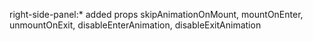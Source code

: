 right-side-panel:* added props skipAnimationOnMount, mountOnEnter, unmountOnExit, disableEnterAnimation, disableExitAnimation
